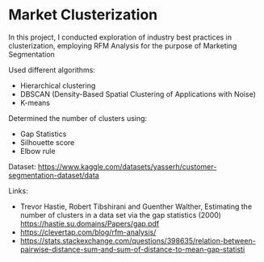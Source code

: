 # Market Clusterization

In this project, I conducted exploration of industry best practices in clusterization, employing RFM Analysis for the purpose of Marketing Segmentation

Used different algorithms:
* Hierarchical clustering
* DBSCAN (Density-Based Spatial Clustering of Applications with Noise)
* K-means

Determined the number of clusters using:
* Gap Statistics
* Silhouette score
* Elbow rule


Dataset:
https://www.kaggle.com/datasets/yasserh/customer-segmentation-dataset/data

Links:
* Trevor Hastie, Robert Tibshirani and Guenther Walther, Estimating the number of clusters in a data set via the gap statistics (2000)
https://hastie.su.domains/Papers/gap.pdf
* https://clevertap.com/blog/rfm-analysis/
* https://stats.stackexchange.com/questions/398635/relation-between-pairwise-distance-sum-and-sum-of-distance-to-mean-gap-statisti
